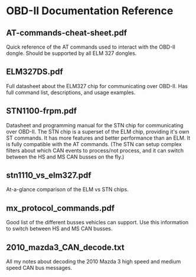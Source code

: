 OBD-II Documentation Reference
==============================

AT-commands-cheat-sheet.pdf
---------------------------
Quick reference of the AT commands used to interact with the OBD-II dongle.
Should be supported by all ELM 327 dongles.

ELM327DS.pdf
------------
Full datasheet about the ELM327 chip for communicating over OBD-II. Has full
command list, descriptions, and usage examples.

STN1100-frpm.pdf
----------------
Datasheet and programming manual for the STN chip for communicating over OBD-II.
The STN chip is a superset of the ELM chip, providing it's own ST commands. It
has more features and better performance than an ELM. It is fully compatible
with the AT commands. (The STN can setup complex filters about which CAN events
to process/not process, and it can switch between the HS and MS CAN busses on
the fly.)

stn1110_vs_elm327.pdf
---------------------
At-a-glance comparison of the ELM vs STN chips.

mx_protocol_commands.pdf
------------------------
Good list of the different busses vehicles can support. Use this information to switch between HS and MS CAN busses.

2010_mazda3_CAN_decode.txt
--------------------------
All my notes about decoding the 2010 Mazda 3 high speed and medium speed CAN bus messages.
